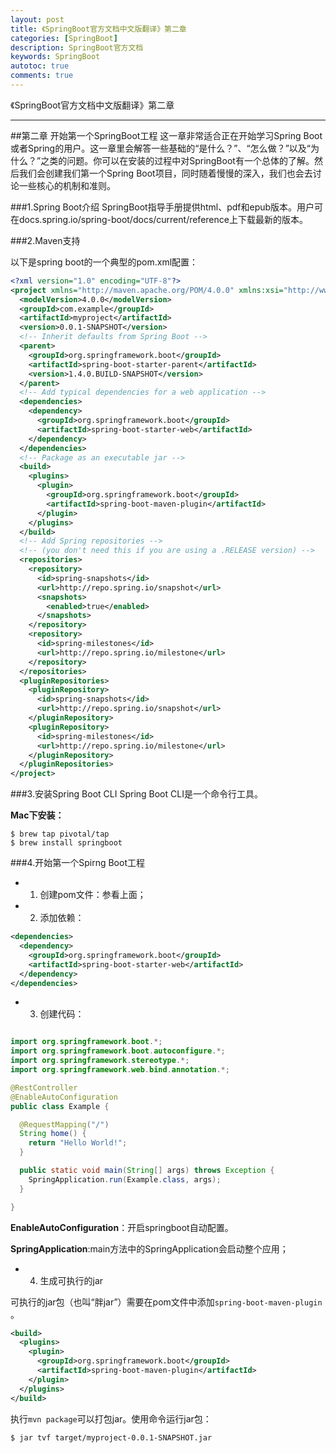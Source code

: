 ```yaml
---
layout: post
title: 《SpringBoot官方文档中文版翻译》第二章
categories: [SpringBoot]
description: SpringBoot官方文档
keywords: SpringBoot
autotoc: true
comments: true
---
```


《SpringBoot官方文档中文版翻译》第二章

---

##第二章 开始第一个SpringBoot工程
  这一章非常适合正在开始学习Spring Boot或者Spring的用户。这一章里会解答一些基础的“是什么？”、“怎么做？”以及“为什么？”之类的问题。你可以在安装的过程中对SpringBoot有一个总体的了解。然后我们会创建我们第一个Spring Boot项目，同时随着慢慢的深入，我们也会去讨论一些核心的机制和准则。

###1.Spring Boot介绍
  SpringBoot指导手册提供html、pdf和epub版本。用户可在docs.spring.io/spring-boot/docs/current/reference上下载最新的版本。

###2.Maven支持

以下是spring boot的一个典型的pom.xml配置：

```xml
<?xml version="1.0" encoding="UTF-8"?>
<project xmlns="http://maven.apache.org/POM/4.0.0" xmlns:xsi="http://www.w3.org/2001/XMLSchema-instance" xsi:schemaLocation="http://maven.apache.org/POM/4.0.0 http://maven.apache.org/xsd/maven-4.0.0.xsd">
  <modelVersion>4.0.0</modelVersion>
  <groupId>com.example</groupId>
  <artifactId>myproject</artifactId>
  <version>0.0.1-SNAPSHOT</version>
  <!-- Inherit defaults from Spring Boot -->
  <parent>
    <groupId>org.springframework.boot</groupId>
    <artifactId>spring-boot-starter-parent</artifactId>
    <version>1.4.0.BUILD-SNAPSHOT</version>
  </parent>
  <!-- Add typical dependencies for a web application -->
  <dependencies>
    <dependency>
      <groupId>org.springframework.boot</groupId>
      <artifactId>spring-boot-starter-web</artifactId>
    </dependency>
  </dependencies>
  <!-- Package as an executable jar -->
  <build>
    <plugins>
      <plugin>
        <groupId>org.springframework.boot</groupId>
        <artifactId>spring-boot-maven-plugin</artifactId>
      </plugin>
    </plugins>
  </build>
  <!-- Add Spring repositories -->
  <!-- (you don't need this if you are using a .RELEASE version) -->
  <repositories>
    <repository>
      <id>spring-snapshots</id>
      <url>http://repo.spring.io/snapshot</url>
      <snapshots>
        <enabled>true</enabled>
      </snapshots>
    </repository>
    <repository>
      <id>spring-milestones</id>
      <url>http://repo.spring.io/milestone</url>
    </repository>
  </repositories>
  <pluginRepositories>
    <pluginRepository>
      <id>spring-snapshots</id>
      <url>http://repo.spring.io/snapshot</url>
    </pluginRepository>
    <pluginRepository>
      <id>spring-milestones</id>
      <url>http://repo.spring.io/milestone</url>
    </pluginRepository>
  </pluginRepositories>
</project>

```

###3.安装Spring Boot CLI
Spring Boot CLI是一个命令行工具。

**Mac下安装：**

```
$ brew tap pivotal/tap
$ brew install springboot
```

###4.开始第一个Spirng Boot工程

- 1. 创建pom文件：参看上面；
- 2. 添加依赖：

```xml
<dependencies>
  <dependency>
    <groupId>org.springframework.boot</groupId>
    <artifactId>spring-boot-starter-web</artifactId>
  </dependency>
</dependencies>

```

- 3. 创建代码：

```Java

import org.springframework.boot.*;
import org.springframework.boot.autoconfigure.*;
import org.springframework.stereotype.*;
import org.springframework.web.bind.annotation.*;

@RestController
@EnableAutoConfiguration
public class Example {

  @RequestMapping("/")
  String home() {
    return "Hello World!";
  }

  public static void main(String[] args) throws Exception {
    SpringApplication.run(Example.class, args);
  }

}

```

**EnableAutoConfiguration**：开启springboot自动配置。

**SpringApplication**:main方法中的SpringApplication会启动整个应用；

- 4. 生成可执行的jar

可执行的jar包（也叫“胖jar”）需要在pom文件中添加`spring-boot-maven-plugin` 。

```xml
<build>
  <plugins>
    <plugin>
      <groupId>org.springframework.boot</groupId>
      <artifactId>spring-boot-maven-plugin</artifactId>
    </plugin>
  </plugins>
</build>

```

执行`mvn package`可以打包jar。使用命令运行jar包：


```
$ jar tvf target/myproject-0.0.1-SNAPSHOT.jar
```
